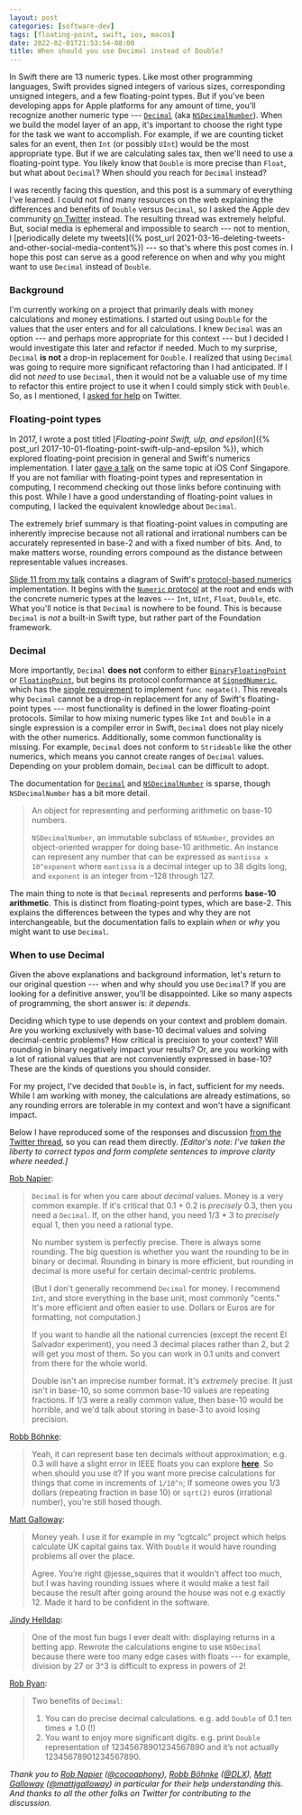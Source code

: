 ```yaml
---
layout: post
categories: [software-dev]
tags: [floating-point, swift, ios, macos]
date: 2022-02-01T21:53:54-08:00
title: When should you use Decimal instead of Double?
---
```


In Swift there are 13 numeric types. Like most other programming languages, Swift provides signed integers of various sizes, corresponding unsigned integers, and a few floating-point types. But if you've been developing apps for Apple platforms for any amount of time, you'll recognize another numeric type --- [`Decimal`](https://developer.apple.com/documentation/foundation/decimal) (aka [`NSDecimalNumber`](https://developer.apple.com/documentation/foundation/nsdecimalnumber?language=objc)). When we build the model layer of an app, it's important to choose the right type for the task we want to accomplish. For example, if we are counting ticket sales for an event, then `Int` (or possibly `UInt`) would be the most appropriate type. But if we are calculating sales tax, then we'll need to use a floating-point type. You likely know that `Double` is more precise than `Float`, but what about `Decimal`? When should you reach for `Decimal` instead?

<!--excerpt-->

I was recently facing this question, and this post is a summary of everything I've learned. I could not find many resources on the web explaining the differences and benefits of `Double` versus `Decimal`, so I asked the Apple dev community [on Twitter](https://mobile.twitter.com/jesse_squires/status/1487593653438582787) instead. The resulting thread was extremely helpful. But, social media is ephemeral and impossible to search --- not to mention, I [periodically delete my tweets]({% post_url 2021-03-16-deleting-tweets-and-other-social-media-content%}) --- so that's where this post comes in. I hope this post can serve as a good reference on when and why you might want to use `Decimal` instead of `Double`.

### Background

I'm currently working on a project that primarily deals with money calculations and money estimations. I started out using `Double` for the values that the user enters and for all calculations. I knew `Decimal` was an option --- and perhaps more appropriate for this context --- but I decided I would investigate this later and refactor if needed. Much to my surprise, `Decimal` **is not** a drop-in replacement for `Double`. I realized that using `Decimal` was going to require more significant refactoring than I had anticipated. If I did not _need_ to use `Decimal`, then it would not be a valuable use of my time to refactor this entire project to use it when I could simply stick with `Double`. So, as I mentioned, I [asked for help](https://mobile.twitter.com/jesse_squires/status/1487593653438582787) on Twitter.

### Floating-point types

In 2017, I wrote a post titled [_Floating-point Swift, ulp, and epsilon_]({% post_url 2017-10-01-floating-point-swift-ulp-and-epsilon %}), which explored floating-point precision in general and Swift's numerics implementation. I later [gave a talk](https://speakerdeck.com/jessesquires/exploring-swifts-numeric-types-and-protocols) on the same topic at iOS Conf Singapore. If you are not familiar with floating-point types and representation in computing, I recommend checking out those links before continuing with this post. While I have a good understanding of floating-point values in computing, I lacked the equivalent knowledge about `Decimal`.

The extremely brief summary is that floating-point values in computing are inherently imprecise because not all rational and irrational numbers can be accurately represented in base-2 and with a fixed number of bits. And, to make matters worse, rounding errors compound as the distance between representable values increases.

[Slide 11 from my talk](https://speakerdeck.com/jessesquires/exploring-swifts-numeric-types-and-protocols?slide=11) contains a diagram of Swift's [protocol-based numerics](https://developer.apple.com/documentation/swift/swift_standard_library/numbers_and_basic_values/numeric_protocols) implementation. It begins with the [`Numeric` protocol](https://developer.apple.com/documentation/swift/numeric) at the root and ends with the concrete numeric types at the leaves --- `Int`, `UInt`, `Float`, `Double`, etc. What you'll notice is that `Decimal` is nowhere to be found. This is because `Decimal` is _not_ a built-in Swift type, but rather part of the Foundation framework.

### Decimal

More importantly, `Decimal` **does not** conform to either [`BinaryFloatingPoint`](https://developer.apple.com/documentation/swift/binaryfloatingpoint) or [`FloatingPoint`](https://developer.apple.com/documentation/swift/floatingpoint), but begins its protocol conformance at [`SignedNumeric`](https://developer.apple.com/documentation/swift/signednumeric), which has the [single requirement](https://developer.apple.com/documentation/swift/signednumeric/2883859-negate) to implement `func negate()`. This reveals why `Decimal` cannot be a drop-in replacement for any of Swift's floating-point types --- most functionality is defined in the lower floating-point protocols. Similar to how mixing numeric types like `Int` and `Double` in a single expression is a compiler error in Swift, `Decimal` does not play nicely with the other numerics. Additionally, some common functionality is missing. For example, `Decimal` does not conform to `Strideable` like the other numerics, which means you cannot create ranges of `Decimal` values. Depending on your problem domain, `Decimal` can be difficult to adopt.

The documentation for [`Decimal`](https://developer.apple.com/documentation/foundation/decimal) and [`NSDecimalNumber`](https://developer.apple.com/documentation/foundation/nsdecimalnumber?language=objc) is sparse, though `NSDecimalNumber` has a bit more detail.

> An object for representing and performing arithmetic on base-10 numbers.
>
> `NSDecimalNumber`, an immutable subclass of `NSNumber`, provides an object-oriented wrapper for doing base-10 arithmetic. An instance can represent any number that can be expressed as `mantissa x 10^exponent` where `mantissa` is a decimal integer up to 38 digits long, and `exponent` is an integer from –128 through 127.

The main thing to note is that `Decimal` represents and performs **base-10 arithmetic**. This is distinct from floating-point types, which are base-2. This explains the differences between the types and why they are not interchangeable, but the documentation fails to explain _when_ or _why_ you might want to use `Decimal`.

### When to use Decimal

Given the above explanations and background information, let's return to our original question --- when and why should you use `Decimal`? If you are looking for a definitive answer, you'll be disappointed. Like so many aspects of programming, the short answer is: _it depends_.

Deciding which type to use depends on your context and problem domain. Are you working exclusively with base-10 decimal values and solving decimal-centric problems? How critical is precision to your context? Will rounding in binary negatively impact your results? Or, are you working with a lot of rational values that are not conveniently expressed in base-10? These are the kinds of questions you should consider.

For my project, I've decided that `Double` is, in fact, sufficient for my needs. While I am working with money, the calculations are already estimations, so any rounding errors are tolerable in my context and won't have a significant impact.

Below I have reproduced some of the responses and discussion [from the Twitter thread](https://mobile.twitter.com/jesse_squires/status/1487593653438582787), so you can read them directly. _[Editor's note: I've taken the liberty to correct typos and form complete sentences to improve clarity where needed.]_

[Rob Napier](https://mobile.twitter.com/cocoaphony/status/1487596770188304396):

> `Decimal` is for when you care about *decimal* values. Money is a very common example. If it's critical that 0.1 + 0.2 is *precisely* 0.3, then you need a `Decimal`. If, on the other hand, you need 1/3 * 3 to *precisely* equal 1, then you need a rational type.
>
> No number system is perfectly precise. There is always some rounding. The big question is whether you want the rounding to be in binary or decimal. Rounding in binary is more efficient, but rounding in decimal is more useful for certain decimal-centric problems.
>
> (But I don't generally recommend `Decimal` for money. I recommend `Int`, and store everything in the base unit, most commonly "cents." It's more efficient and often easier to use. Dollars or Euros are for formatting, not computation.)
>
> If you want to handle all the national currencies (except the recent El Salvador experiment), you need 3 decimal places rather than 2, but 2 will get you most of them. So you can work in 0.1 units and convert from there for the whole world.
>
> Double isn't an imprecise number format. It's *extremely* precise. It just isn't in base-10, so some common base-10 values are repeating fractions. If 1/3 were a really common value, then base-10 would be horrible, and we'd talk about storing in base-3 to avoid losing precision.

[Robb Böhnke](https://mobile.twitter.com/DLX/status/1487596281165930499):

> Yeah, it can represent base ten decimals without approximation; e.g. 0.3 will have a slight error in IEEE floats you can explore [**here**](https://h-schmidt.net/FloatConverter/IEEE754.html). So when should you use it? If you want more precise calculations for things that come in increments of `1/10^n`; If someone owes you 1/3 dollars (repeating fraction in base 10) or `sqrt(2)` euros (irrational number), you're still hosed though.

[Matt Galloway](https://mobile.twitter.com/mattjgalloway/status/1488054166077464578):

> Money yeah. I use it for example in my “cgtcalc” project which helps calculate UK capital gains tax. With `Double` it would have rounding problems all over the place.
>
> Agree. You’re right @jesse_squires that it wouldn't affect too much, but I was having rounding issues where it would make a test fail because the result after going around the house was not e.g exactly 12. Made it hard to be confident in the software.

[Jindy Helldap](https://mobile.twitter.com/luketoop/status/1487598611751784454):

> One of the most fun bugs I ever dealt with: displaying returns in a betting app. Rewrote the calculations engine to use `NSDecimal` because there were too many edge cases with floats --- for example, division by 27 or 3^3 is difficult to express in powers of 2!

[Rob Ryan](https://mobile.twitter.com/robertmryan/status/1487624401356943360):

> Two benefits of `Decimal`:
>
> 1. You can do precise decimal calculations. e.g. add `Double` of 0.1 ten times ≠ 1.0 (!)
> 2. You want to enjoy more significant digits. e.g. print `Double` representation of 12345678901234567890 and it’s not actually 12345678901234567890.

_Thank you to [Rob Napier](https://robnapier.net) ([@cocoaphony](https://mobile.twitter.com/cocoaphony)), [Robb Böhnke](https://robb.is) ([@DLX](https://mobile.twitter.com/DLX)), [Matt Galloway](https://www.galloway.me.uk) ([@mattjgalloway](https://mobile.twitter.com/mattjgalloway)) in particular for their help understanding this. And thanks to all the other folks on Twitter for contributing to the discussion._
